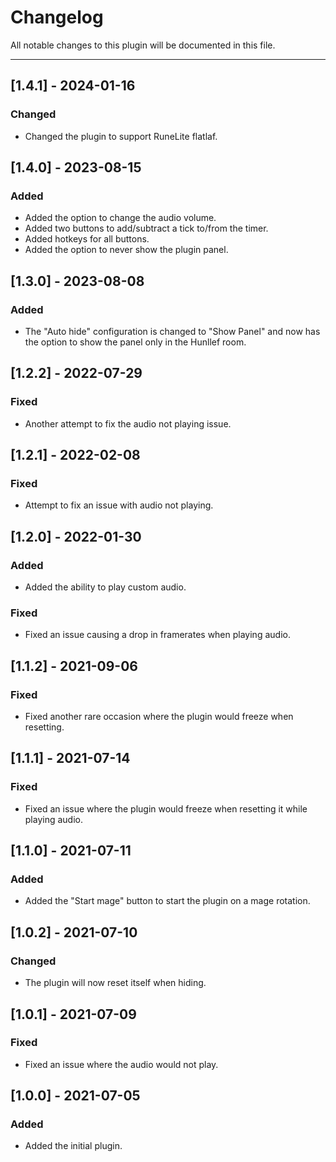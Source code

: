 # Changelog
All notable changes to this plugin will be documented in this file.

----------------------------------------------------------------------
## [1.4.1] - 2024-01-16
### Changed
- Changed the plugin to support RuneLite flatlaf.

## [1.4.0] - 2023-08-15
### Added
- Added the option to change the audio volume.
- Added two buttons to add/subtract a tick to/from the timer.
- Added hotkeys for all buttons.
- Added the option to never show the plugin panel.

## [1.3.0] - 2023-08-08
### Added
- The "Auto hide" configuration is changed to "Show Panel" and now has the option to show the panel only in the Hunllef room.

## [1.2.2] - 2022-07-29
### Fixed
- Another attempt to fix the audio not playing issue.

## [1.2.1] - 2022-02-08
### Fixed
- Attempt to fix an issue with audio not playing.

## [1.2.0] - 2022-01-30
### Added
- Added the ability to play custom audio.
### Fixed
- Fixed an issue causing a drop in framerates when playing audio.

## [1.1.2] - 2021-09-06
### Fixed
- Fixed another rare occasion where the plugin would freeze when resetting.

## [1.1.1] - 2021-07-14
### Fixed
- Fixed an issue where the plugin would freeze when resetting it while playing audio.

## [1.1.0] - 2021-07-11
### Added
- Added the "Start mage" button to start the plugin on a mage rotation.

## [1.0.2] - 2021-07-10
### Changed
- The plugin will now reset itself when hiding.

## [1.0.1] - 2021-07-09
### Fixed
- Fixed an issue where the audio would not play.

## [1.0.0] - 2021-07-05
### Added
- Added the initial plugin.